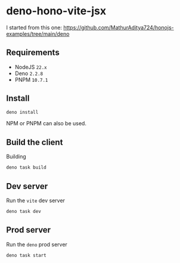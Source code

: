 # deno-hono-vite-jsx

I started from this one:
<https://github.com/MathurAditya724/honojs-examples/tree/main/deno>

## Requirements

- NodeJS `22.x`
- Deno `2.2.8`
- PNPM `10.7.1`

## Install

```bash
deno install
```

NPM or PNPM can also be used.

## Build the client

Building

```bash
deno task build
```

## Dev server

Run the `vite` dev server

```bash
deno task dev
```

## Prod server

Run the `deno` prod server

```bash
deno task start
```
